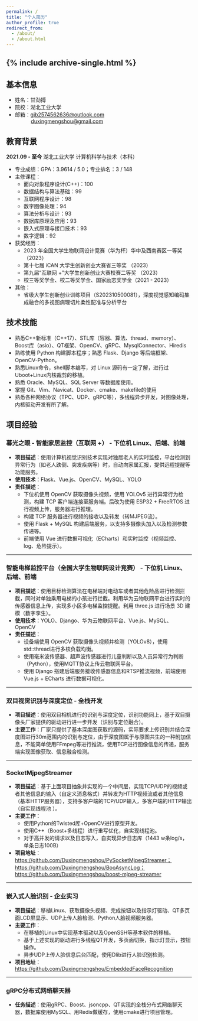 ```yaml
---
permalink: /
title: "个人简历"
author_profile: true
redirect_from: 
  - /about/
  - /about.html
---
```

{% include archive-single.html %}
---
## 基本信息
- 姓名：甘劲搏
- 院校：湖北工业大学
- 邮箱：gjb2574562636@outlook.com<br>&nbsp;&nbsp;&nbsp;&nbsp;&nbsp;&nbsp;&nbsp;&nbsp;&nbsp;&nbsp;
duxingmengshou@gmail.com

## 教育背景

**2021.09 - 至今** 湖北工业大学 计算机科学与技术（本科）
- 专业成绩：GPA：3.9614 / 5.0；专业排名：3 / 148
- 主修课程：
    - 面向对象程序设计(C++)：100
    - 数据结构与算法基础：99
    - 互联网程序设计：98
    - 数字图像处理：94
    - 算法分析与设计：93
    - 数据库原理及应用：93
    - 嵌入式原理与接口技术：93
    - 数字逻辑：92
- 获奖经历：
    - 2023 年全国大学生物联网设计竞赛（华为杯）华中及西南赛区一等奖 （2023）
    - 第十七届 iCAN 大学生创新创业大赛省三等奖 （2023）
    - 第九届“互联网 +”大学生创新创业大赛校赛二等奖 （2023）
    - 校三等奖学金、校二等奖学金、国家励志奖学金（2021 - 2023）
- 其他：
    - 省级大学生创新创业训练项目（S202310500081），深度视觉感知编码集成融合的多视图病理切片柔性配准与分析平台

## 技术技能
- 熟悉C++新标准（C++17）、STL库（容器、算法、thread、memory）、Boost库（asio）、QT框架、OpenCV、gRPC、MysqlConnector、Hiredis
- 熟练使用 Python 构建脚本程序；熟悉 Flask、Django 等后端框架、OpenCV-Python。
- 熟悉Linux命令，shell脚本编写，对 Linux 源码有一定了解，进行过Uboot+Linux内核裁剪的移植。
- 熟悉 Oracle、MySQL、SQL Server 等数据库使用。
- 掌握 Git、Vim、Navicat、Docker、cmake、makefile的使用
- 熟悉各种网络协议（TPC、UDP、gRPC等），多线程异步开发，对图像处理，内核驱动开发有所了解。

## 项目经验

### 暮光之眼 - 智能家居监控（互联网 +） - 下位机 Linux、后端、前端
- **项目描述**：使用计算机视觉识别技术实现对独居老人的实时监控，平台检测到异常行为（如老人跌倒、突发疾病等）时，自动向家属汇报，提供远程提醒等功能服务。
- **使用技术**：Flask、Vue.js、OpenCV、MySQL、YOLO
- **责任描述**：
    - 下位机使用 OpenCV 获取摄像头视频，使用 YOLOv5 进行异常行为检测，构建 TCP 客户端连接至服务端。后改为使用 ESP32 + FreeRTOS 进行视频上传，服务器进行推理。
    - 构建 TCP 服务器进行视频的接收以及转发（转MJPEG流）。
    - 使用 Flask + MySQL 构建后端服务，以支持多摄像头加入以及检测参数传递等。
    - 前端使用 Vue 进行数据可视化（ECharts）和实时监控（视频监控、log、危险提示）。

---

### 智能电梯监控平台（全国大学生物联网设计竞赛） - 下位机 Linux、后端、前端
- **项目描述**：使用目标检测算法在电梯端对电动车或者其他危险品进行检测拦截，同时对单独乘用电梯的小孩进行拦截。利用华为云物联网平台进行实时的传感器信息上传，实现多小区多电梯监控提醒。利用 three.js 进行场景 3D 建模（数字孪生）。
- **使用技术**：YOLO、Django、华为云物联网平台、Vue.js、MySQL、OpenCV
- **责任描述**：
    - 设备端使用 OpenCV 获取摄像头视频并检测（YOLOv8），使用std::thread进行多核负载均衡。
    - 使用毫米波传感器、超声波传感器进行儿童判断以及人员异常行为判断（Python），使用MQTT协议上传云物联网平台。
    - 使用 Django 搭建后端服务接收传感器信息和RTSP推流视频，前端使用 Vue.js + ECharts 进行数据可视化。

---

### 双目视觉识别与深度定位 - 全栈开发

- **项目描述**：使用双目相机进行的识别与深度定位，识别功能同上，基于双目摄像头厂家提供的驱动进行进一步开发（识别与定位融合）。
- **主要工作**：厂家只提供了基本深度图获取的源码，实际要求上传识别并结合深度图进行30m范围内的识别与定位，由于深度图属于与原图共生的一种附加信息，不能简单使用FFmpeg等进行推流，使用TCP进行图像信息的传递，服务端实现图像获取、信息融合检测。

---

### SocketMjpegStreamer

- **项目描述**：基于上面项目抽象并实现的一个中间层，实现TCP/UDP的视频或者其他信息的输入（自定义消息格式）并转发为HTTP视频流或者其他信息（基本HTTP服务器），支持多客户端的TCP/UDP输入，多客户端的HTTP输出（自实现线程池 ）。
- **主要工作**：
  - 使用Python的Twisted库+OpenCV进行原型开发。
  - 使用C++（Boost+多线程）进行重写优化，自实现线程池。
  - 对于高并发的请求以及日志写入，自实现异步日志库（1443 w条log/s，单条日志100B）
- **项目地址**：https://github.com/Duxingmengshou/PySocketMjpegStreamer；https://github.com/Duxingmengshou/BooAsyncLog；https://github.com/Duxingmengshou/boost-mjpeg-streamer

---

### 嵌入式人脸识别 - 企业实习

- **项目描述**：移植Linux、获取摄像头视频、完成按钮以及指示灯驱动、QT多页面LCD屏显示、UDP上传人脸检测、Python人脸视频服务器。
- **主要工作**：
  - 在移植的Linux中实现基本驱动以及OpenSSH等基本软件的移植。
  - 基于上述实现的驱动进行多线程QT开发，多页面切换，指示灯显示，按钮操作。
  - 异步UDP上传人脸信息后台匹配，使用Dlib进行人脸识别检测。
- **项目地址**：https://github.com/Duxingmengshou/EmbeddedFaceRecognition

---

### gRPC分布式网络聊天器

- **任务描述**：使用gRPC、Boost、jsoncpp、QT实现的全栈分布式网络聊天器，数据库使用MySQL、用Redis做缓存，使用cmake进行项目管理。